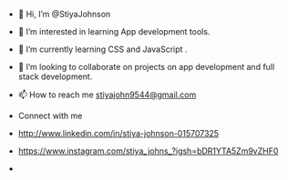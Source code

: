 - 👋 Hi, I’m @StiyaJohnson
- 👀 I’m interested in learning App development tools.
- 🌱 I’m currently learning  CSS and JavaScript .
- 💞️ I’m looking to collaborate on projects on app development and full stack development.
- 📫 How to reach me stiyajohn9544@gmail.com
- Connect with me
- http://www.linkedin.com/in/stiya-johnson-015707325
- https://www.instagram.com/stiya_johns_?igsh=bDR1YTA5Zm9vZHF0  
 
-  

<!---

--->
